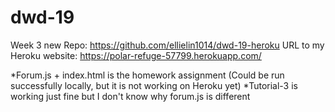 # dwd-19

Week 3 new Repo: https://github.com/ellielin1014/dwd-19-heroku
URL to my Heroku website: https://polar-refuge-57799.herokuapp.com/

*Forum.js + index.html is the homework assignment (Could be run successfully locally, but it is not working on Heroku yet)
*Tutorial-3 is working just fine but I don't know why forum.js is different
